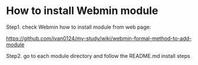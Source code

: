 # How to install Webmin module
Step1. check Webmin how to install module from web page:

https://github.com/ivan0124/my-study/wiki/webmin-formal-method-to-add-module

Step2. go to each module directory and follow the README.md install steps
